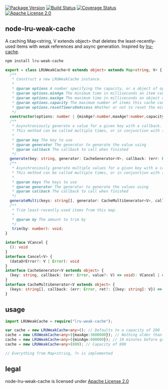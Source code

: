 [![Package Version](https://img.shields.io/npm/v/lru-weak-cache.svg)](https://www.npmjs.org/package/lru-weak-cache) [![Build Status](https://travis-ci.org/NexusTools/node-lru-weak-cache.svg)](https://travis-ci.org/NexusTools/node-lru-weak-cache) [![Coverage Status](https://img.shields.io/coveralls/NexusTools/node-lru-weak-cache.svg)](https://coveralls.io/r/NexusTools/node-lru-weak-cache?branch=master) [![Apache License 2.0](http://img.shields.io/hexpm/l/plug.svg)](http://www.apache.org/licenses/LICENSE-2.0.html)

node-lru-weak-cache
-------------------
A caching Map<string, V extends object> that deletes the least-recently-used items with weak references and async generation.
Inspired by [lru-cache](https://www.npmjs.com/package/lru-cache).

```bash
npm install lru-weak-cache
```

```typescript
export = class LRUWeakCache<V extends object> extends Map<string, V> {
  /**
   * Construct a new LRUWeakCache instance.
   *
   * @param options A number specifying the capacity, or a object of options, if nothing is provided, a capacity of 200 is used by default
   * @param options.minAge The minimum time in milliseconds an item can exist before being allowed to be garbage collected
   * @param options.maxAge The maximum time in milliseconds an object can exist before being erased, this should be higher than minAge or minAge will have no affect
   * @param options.capacity The maximum number of items this cache can contain before it starts erasing old ones
   * @param options.resetTimersOnAccess Whether or not to reset the minAge and maxAge timers when an item is accessed
   */
  constructor(options: number | {minAge?:number,maxAge?:number,capacity?:number,resetTimersOnAccess?:boolean});
  /**
   * Asynchroniously generate a value for a given key with a callback.
   * This method can be called multiple times, or in conjunction with {@see generateMulti} and only calls the generator once per key for the specified caching settings.
   *
   * @param key The key to use
   * @param generator The generator to generate the value using
   * @param callback The callback to call when finished
   */
  generate(key: string, generator: CacheGenerator<V>, callback: (err: Error, value?: V) => void): Cancel<V>;
  /**
   * Asynchroniously generate multiple values for a given key with a callback.
   * This method can be called multiple times, or in conjunction with {@see generate} and only calls the generator once per key for the specified caching settings.
   *
   * @param keys The keys to use
   * @param generator The generator to generate the values using
   * @param callback The callback to call when finished
   */
  generateMulti(keys: string[], generator: CacheMultiGenerator<V>, callback: (err: Error, ret?: {[key: string]: V}) => void): Cancel<{[index:string]:V}>;
  /**
   * Trim least-recently-used items from this map.
   *
   * @param by The amount to trim by
   */
   trim(by: number): void;
}

interface VCancel {
  (): void
}
interface Cancel<V> {
  (dataOrError?: V | Error): void
}
interface CacheGenerator<V extends object> {
  (key: string, callback: (err: Error, value?: V) => void): VCancel | undefined;
}
interface CacheMultiGenerator<V extends object> {
  (keys: string[], callback: (err: Error, ret?: {[key: string]: V}) => void): VCancel | undefined;
}
```

usage
-----
```typescript
import LRUWeakCache = require("lru-weak-cache");

var cache = new LRUWeakCache<any>(); // Defaults to a capacity of 200
cache = new LRUWeakCache<any>({maxAge:3600000}); // Nothing older than 1 hour
cache = new LRUWeakCache<any>({minAge:600000}); // 10 minutes before garbage collection
cache = new LRUWeakCache<any>(800); // Capacity of 800

// Everything from Map<string, ?> is implemented
```

legal
-----
node-lru-weak-cache is licensed under [Apache License 2.0](LICENSE.md)
